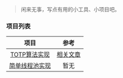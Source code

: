 >闲来无事，写点有用的小工具、小项目吧。

### 项目列表

|                 项目                 |                             参考                             |
| :----------------------------------: | :----------------------------------------------------------: |
| [TOTP算法实现](https://github.com/1291945816/hybrid-repo/tree/ToTpAuth) | [相关文章](https://blog.dreamforme.top/2023/09/17/TOTP算法实现/) |
| [简单线程池实现](https://github.com/1291945816/hybrid-repo/tree/ThreadPool) | 暂无 |

